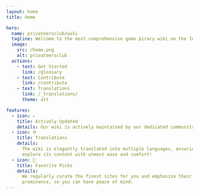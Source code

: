 ```yaml
---
layout: home
title: Home

hero:
  name: privateersclub/wiki
  tagline: Welcome to the most comprehensive game piracy wiki on the Internet.
  image:
    src: /home.png
    alt: privateersclub
  actions:
    - text: Get Started
      link: /glossary
    - text: Contribute
      link: /contribute
    - text: Translations
      link: /_translations/
      theme: alt

features:
  - icon: ✏️
    title: Actively Updated
    details: Our wiki is actively maintained by our dedicated community members.
  - icon: 🌐
    title: Translations
    details:
      The wiki is elegantly translated into multiple languages, ensuring you can
      explore its content with utmost ease and comfort!
  - icon: 🌟
    title: Favorite Picks
    details:
      We regularly curate the finest sites for you and emphasize their
      prominence, so you can have peace of mind.
---
```


<script setup>
import ChristmasCard from './.vitepress/theme/components/ChristmasCard.vue'
</script>

<ChristmasCard />
